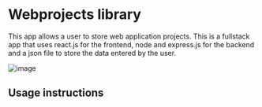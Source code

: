 # Webprojects library

This app allows a user to store web application projects. This is a fullstack app that uses react.js for the frontend, node and express.js for the backend
and a json file to store the data entered by the user.

![image](https://github.com/johnnyd81/webprojects/assets/95863021/c1a5ddb1-577e-4351-9df8-e51d3cc9a1b4)

## Usage instructions



